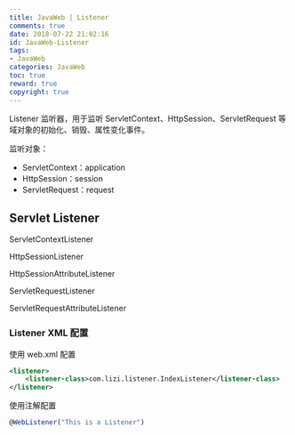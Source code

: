 ```yaml
---
title: JavaWeb | Listener
comments: true
date: 2018-07-22 21:02:16
id: JavaWeb-Listener
tags: 
- JavaWeb 
categories: JavaWeb
toc: true
reward: true
copyright: true
---
```


<!--# Listener-->

Listener 监听器，用于监听 ServletContext、HttpSession、ServletRequest 等域对象的初始化、销毁、属性变化事件。

<!--more-->

监听对象：

- ServletContext：application
- HttpSession：session
- ServletRequest：request

## Servlet Listener

ServletContextListener

HttpSessionListener

HttpSessionAttributeListener

ServletRequestListener

ServletRequestAttributeListener



### Listener XML 配置

使用 web.xml 配置

```xml
<listener>
    <listener-class>com.lizi.listener.IndexListener</listener-class>
</listener>
```

使用注解配置

```js
@WebListener("This is a Listener")
```